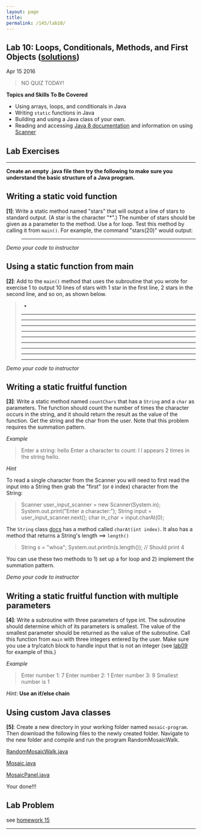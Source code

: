 ```yaml
---
layout: page
title: 
permalink: /145/lab10/
---
```


Lab 10: Loops, Conditionals, Methods, and First Objects ([solutions](/145/lab10-sols/))
---

Apr 15 2016 

>	NO QUIZ TODAY!

**Topics and Skills To Be Covered**

* Using arrays, loops, and conditionals in Java
* Writing ```static``` functions in Java
* Building and using a Java class of your own.
* Reading and accessing [Java 8 documentation](http://docs.oracle.com/javase/8/docs/api/) and information on using [Scanner](http://docs.oracle.com/javase/8/docs/api/java/util/Scanner.html)


Lab Exercises
---

---

**Create an empty .java file then try the following to make sure you understand the basic structure of a Java program.**

Writing a static void function
----

**[1]**: Write a static method named "stars" that will output a line of stars to standard output. (A star is the character "*".) The number of stars should be given as a parameter to the method. Use a for loop. Test this method by calling it from ```main()```. For example, the command "stars(20)" would output:

>	********************

*Demo your code to instructor*

Using a static function from main
----
	
**[2]**: Add to the ```main()``` method that uses the subroutine that you wrote for exercise 1 to output 10 lines of stars with 1 star in the first line, 2 stars in the second line, and so on, as shown below.

>	*
>	***
>	****
>	*****
>	******
>	*******
>	********
>	*********
>	**********
>	***********

*Demo your code to instructor*


Writing a static fruitful function
----

**[3]**: Write a static method named ```countChars``` that has a ```String``` and a ```char``` as parameters. The function should count the number of times the character occurs in the string, and it should return the result as the value of the function. Get the string and the char from the user. Note that this problem requires the summation pattern.

*Example*

>	Enter a string: hello
>	Enter a character to count: l
>	l appears 2 times in the string hello.

*Hint*

To read a single character from the Scanner you will need to first read the input into a String then grab the "first" (or ```0``` index) character from the String:

>	Scanner user_input_scanner = new Scanner(System.in);
>	System.out.print("Enter a character:");
>	String input = user_input_scanner.next();
>	char in_char = input.charAt(0);

The ```String``` class [docs](https://docs.oracle.com/javase/8/docs/api/index.html?java/lang/String.html) has a method called ```charAt(int index)```. It also has a method that returns a String's length ==> ```length()```

>	String s = "whoa";
>	System.out.println(s.length()); // Should print 4

You can use these two methods to 1) set up a for loop and 2) implement the summation pattern.

*Demo your code to instructor*


Writing a static fruitful function with multiple parameters
----

**[4]**: Write a subroutine with three parameters of type int. The subroutine should determine which of its parameters is smallest. The value of the smallest parameter should be returned as the value of the subroutine. Call this function from ```main``` with three integers entered by the user. Make sure you use a try/catch block to handle input that is not an integer (see [lab09](/145/lab09/) for example of this.)

*Example*

>	Enter number 1: 7
>	Enter number 2: 1
>	Enter number 3:	9
>	Smallest number is 1

*Hint*: **Use an if/else chain**


Using custom Java classes
----

**[5]**: Create a new directory in your working folder named ```mosaic-program```. Then download the following files to the newly created folder. Navigate to the new folder and compile and run the program RandomMosaicWalk.

[RandomMosaicWalk.java](http://math.hws.edu/javanotes/source/chapter4/RandomMosaicWalk.java)

[Mosaic.java](http://math.hws.edu/javanotes/source/chapter4/Mosaic.java)

[MosaicPanel.java](http://math.hws.edu/javanotes/source/chapter4/MosaicPanel.java)

Your done!!!

Lab Problem 
---

see [homework 15](/145/hw15/)


---
